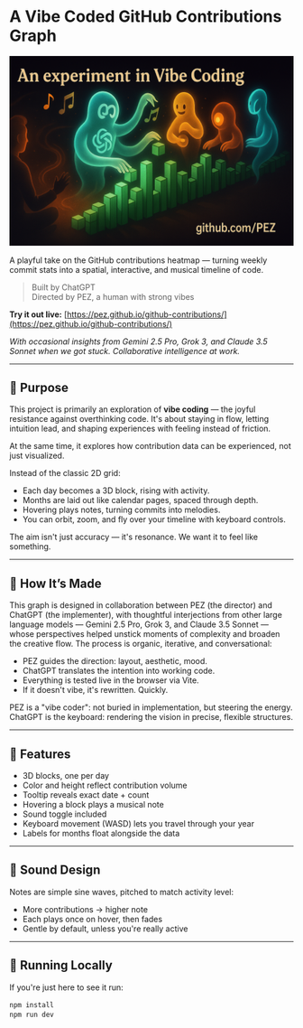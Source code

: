 # A Vibe Coded GitHub Contributions Graph

![Vibe Coding Graph](./vibe-coding-graph.png)

A playful take on the GitHub contributions heatmap — turning weekly commit stats into a spatial, interactive, and musical timeline of code.

> Built by ChatGPT\
> Directed by PEZ, a human with strong vibes

**Try it out live:** [https://pez.github.io/github-contributions/](https://pez.github.io/github-contributions/)

*With occasional insights from Gemini 2.5 Pro, Grok 3, and Claude 3.5 Sonnet when we got stuck. Collaborative intelligence at work.*

---

## 🌱 Purpose

This project is primarily an exploration of **vibe coding** — the joyful resistance against overthinking code. It's about staying in flow, letting intuition lead, and shaping experiences with feeling instead of friction.

At the same time, it explores how contribution data can be experienced, not just visualized.

Instead of the classic 2D grid:

- Each day becomes a 3D block, rising with activity.
- Months are laid out like calendar pages, spaced through depth.
- Hovering plays notes, turning commits into melodies.
- You can orbit, zoom, and fly over your timeline with keyboard controls.

The aim isn't just accuracy — it's resonance. We want it to feel like something.

---

## 🧠 How It’s Made

This graph is designed in collaboration between PEZ (the director) and ChatGPT (the implementer), with thoughtful interjections from other large language models — Gemini 2.5 Pro, Grok 3, and Claude 3.5 Sonnet — whose perspectives helped unstick moments of complexity and broaden the creative flow. The process is organic, iterative, and conversational:

- PEZ guides the direction: layout, aesthetic, mood.
- ChatGPT translates the intention into working code.
- Everything is tested live in the browser via Vite.
- If it doesn't vibe, it's rewritten. Quickly.

PEZ is a "vibe coder": not buried in implementation, but steering the energy. ChatGPT is the keyboard: rendering the vision in precise, flexible structures.

---

## 🎫 Features

- 3D blocks, one per day
- Color and height reflect contribution volume
- Tooltip reveals exact date + count
- Hovering a block plays a musical note
- Sound toggle included
- Keyboard movement (WASD) lets you travel through your year
- Labels for months float alongside the data

---

## 🎵 Sound Design

Notes are simple sine waves, pitched to match activity level:

- More contributions → higher note
- Each plays once on hover, then fades
- Gentle by default, unless you're really active

---

## 🧪 Running Locally

If you're just here to see it run:

```bash
npm install
npm run dev
```

